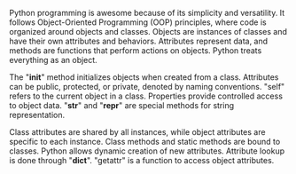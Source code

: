 Python programming is awesome because of its simplicity and versatility. It follows Object-Oriented Programming (OOP) principles, where code is organized around objects and classes. Objects are instances of classes and have their own attributes and behaviors. Attributes represent data, and methods are functions that perform actions on objects. Python treats everything as an object.

The "__init__" method initializes objects when created from a class. Attributes can be public, protected, or private, denoted by naming conventions. "self" refers to the current object in a class. Properties provide controlled access to object data. "__str__" and "__repr__" are special methods for string representation.

Class attributes are shared by all instances, while object attributes are specific to each instance. Class methods and static methods are bound to classes. Python allows dynamic creation of new attributes. Attribute lookup is done through "__dict__". "getattr" is a function to access object attributes.
